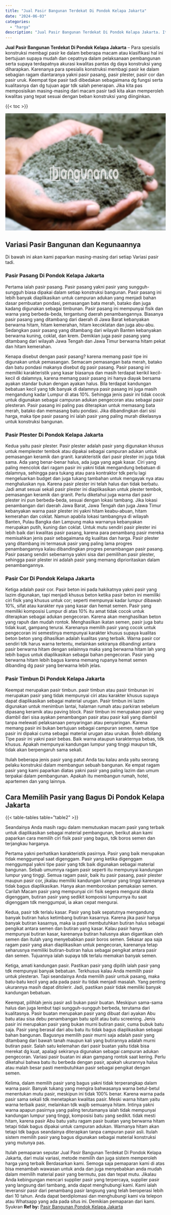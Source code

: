 ```yaml
---
title: "Jual Pasir Bangunan Terdekat Di Pondok Kelapa Jakarta"
date: "2024-06-03"
categories: 
  - "harga"
description: "Jual Pasir Bangunan Terdekat Di Pondok Kelapa Jakarta. Itulah pemaparan seputar Jual Pasir Bangunan Terdekat Di Pondok Kelapa Jakarta, dari mulai variasi, me..."
---
```


**Jual Pasir Bangunan Terdekat Di Pondok Kelapa Jakarta** – Para spesialis konstruksi membagi pasir ke dalam beberapa macam atau klasifikasi hal ini bertujuan supaya mudah dan cepatnya dalam pelaksanaan pembangunan serta supaya terdapatnya akurasi kwalitas pantas dg daya konstruksi yang diharapkan. Karenanya para spesialis konstruksi membagi pasir ke dalam sebagian ragam diantaranya yakni pasir pasang, pasir plester, pasir cor dan pasir uruk. Keempat tipe pasir tadi dibedakan sebagaimana dg fungsi serta kualitasnya dan dg tujuan agar tdk salah penerapan. Jika kita pas memposisikan masing-masing dari macam pasir tadi kita akan memperoleh kwalitas yang tepat sesuai dengan beban konstruksi yang diinginkan.

{{< toc >}}

![Jual Pasir Bangunan Terdekat Di Pondok Kelapa Jakarta](/images/jual-pasir-bangunan-49.png)

## Variasi Pasir Bangunan dan Kegunaannya

Di bawah ini akan kami paparkan masing-masing dari setiap Variasi pasir tadi.

### Pasir Pasang Di Pondok Kelapa Jakarta

Pertama ialah pasir pasang. Pasir pasang yakni pasir yang sungguh-sungguh biasa dipakai dalam setiap konstruksi bangunan. Pasir pasang ini lebih banyak diaplikasikan untuk campuran adukan yang menjadi bahan dasar pembuatan pondasi, pemasangan bata merah, batako dan juga kadang digunakan sebagai timbunan. Pasir pasang ini mempunyai fisik dan warna yang berbeda-beda, tergantung daerah penambangannya. Biasanya pasir pasang yang ditambang dari daerah di Jawa Barat kebanyakan berwarna hitam, hitam kemerahan, hitam kecoklatan dan juga abu-abu. Sedangkan pasir pasang yang ditambang dari wilayah Banten kebanyakan berwarna kuning, coklat, dan krem. Demikian juga pasir pasang yang ditambang dari wilayah Jawa Tengah dan Jawa Timur berwarna hitam pekat dan hitam kemerahan.

Kenapa disebut dengan pasir pasang? karena memang pasir tipe ini digunakan untuk pemasangan. Semacam pemasangan bata merah, batako dan batu pondasi makanya disebut dg pasir pasang. Pasir pasang ini memiliki karakteristik yang kasar biasanya dan masih terdapat kerikil kecil-kecil di dalamnya, karena memang pasir pasang ini hanya diayak bersama ayakan standar bukan dengan ayakan halus. Bila terdapat kandungan bebatuan kecil yang tdk banyak di dalamnya pasir pasang ini juga masih mengandung kadar Lumpur di atas 10%. Sehingga jenis pasir ini tidak cocok untuk digunakan sebagai campuran adukan pengecoran atau sebagai pasir plesteran. Pasir pasang ini paling pas diterapkan untuk memasang bata merah, batako dan memasang batu pondasi. Jika dibandingkan dari sisi harga, maka tipe pasir pasang ini ialah pasir yang paling murah dikelasnya untuk konstruksi bangunan.

### Pasir Plester Di Pondok Kelapa Jakarta

Kedua yaitu pasir plester. Pasir plester adalah pasir yang digunakan khusus untuk memplester tembok atau dipakai sebagai campuran adukan untuk pemasangan keramik dan granit. karakteristik dari pasir plester ini juga tidak sama. Ada yang benar-benar halus, ada juga yang agak kasar. Ciri yang paling mencolok dari ragam pasir ini yakni tidak mengandung bebatuan di dalamnya, sehingga para tukang atau para kontraktor tdk perlu lagi mengeluarkan budget dan juga tukang tambahan untuk mengayak nya atau menghaluskan nya. Karena pasir plester ini telah halus dan tidak berbatu. Jadi amat sesuai sekali pasir plester ini diaplikasikan untuk plester tembok, pemasangan keramik dan granit. Perlu diketahui juga warna dari pasir plester ini pun berbeda-beda, sesuai dengan lokasi tambang. Jika lokasi penambangan dari daerah Jawa Barat, Jawa Tengah dan juga Jawa Timur kebanyakan warna pasir plester ini yakni hitam keabu-abuan, hitam kemerahan dan coklat. Namun apabila lokasi tambangnya di wilayah Banten, Pulau Bangka dan Lampung maka warnanya kebanyakan merupakan putih, kuning dan coklat. Untuk mutu sendiri pasir plester ini lebih baik dari kwalitas pasir pasang, karena para penambang pasir mereka memisahkan jenis pasir sebagaimana dg kualitas dan harga. Pasir plester yang ditambang ini termasuk pasir yang paling lama progres penambangannya kalau dibandingkan progres penambangan pasir pasang. Pasir pasang sendiri sebenarnya yakni sisa dari pemilihan pasir plester, sehingga pasir plester ini adalah pasir yang memang diprioritaskan dalam penambangannya.

### Pasir Cor Di Pondok Kelapa Jakarta

Ketiga adalah pasir cor. Pasir beton ini pada hakikatnya yakni pasir yang lazim digunakan, tapi menjadi khusus beton ketika pasir beton ini memiliki ciri fisik yang khusus untuk cor; seperti mempunyai kadar lumpur dibawah 10%, sifat atau karakter nya yang kasar dan hemat semen. Pasir yang memiliki komposisi Lumpur di atas 10% itu amat tidak cocok untuk diterapkan sebagai adukan pengecoran. Karena akan menghasilkan beton yang rapuh dan mudah rontok. Menghasilkan ikatan semen, pasir juga batu tidak kuat, gampang terurai. Karenanya memilih pasir yang cocok untuk pengecoran ini semestinya mempunyai karakter khusus supaya kualitas beton beton yang dihasilkan adalah kualitas yang terbaik. Warna pasir cor sendiri tdk harus warna tertentu, melainkan sekiranya dibandingi antara pasir berwarna hitam dengan selainnya maka yang berwarna hitam lah yang lebih bagus untuk diaplikasikan sebagai bahan pengecoran. Pasir yang berwarna hitam lebih bagus karena memang rupanya hemat semen dibanding dg pasir yang berwarna lebih jelas.

### Pasir Timbun Di Pondok Kelapa Jakarta

Keempat merupakan pasir timbun. pasir timbun atau pasir timbunan ini merupakan pasir yang tidak mempunyai ciri atau karakter khusus supaya dapat diaplikasikan sebagai material urugan. Pasir timbun ini lazim digunakan untuk menimbun lantai, halaman rumah atau parkiran sebelum dipasang keramik atau paving block. Pasir timbun ini merupakan pasir yang diambil dari sisa ayakan penambangan pasir atau pasir kali yang diambil tanpa melewati pelaksanaan penyaringan atau penyaringan. Karena memang pasir ini bukan bertujuan sebagai campuran semen, namun tipe pasir ini dipakai cuma sebagai material urugan atau urukan. Boleh dibilang Tipe pasir ini yakni pasir bebas. Baik warna ataupun karakternya bebas, tdk khusus. Apakah mempunyai kandungan lumpur yang tinggi maupun tdk, tidak akan berpengaruh sama sekali.

Itulah beberapa jenis pasir yang patut Anda tau kalau anda yaitu seorang pelaku konstruksi dalam membangun sebuah bangunan. Ke empat ragam pasir yang kami paparkan diatas yakni pasir yang paling lazim dan umum terpakai dalam pembangunan. Apakah itu membangun rumah, hotel, apartemen dan yang lainnya.

## Cara Memilih Pasir yang Bagus Di Pondok Kelapa Jakarta

{{< table-tables table="table2" >}}

Seandainya Anda masih ragu dalam memutuskan macam pasir yang terbaik untuk diaplikasikan sebagai material pembangunan, berikut akan kami paparkan cara memilih ciri fisik pasir yang bagus, tdk boros semen dan terjangkau harganya.

Pertama yakni perhatikan karakteristik pasirnya. Pasir yang baik merupakan tidak menggumpal saat digenggam. Pasir yang ketika digenggam menggumpal yakni tipe pasir yang tdk baik digunakan sebagai material bangunan. Sebab umumnya ragam pasir seperti itu mempunyai kandungan lumpur yang tinggi. Semua ragam pasir, baik itu pasir pasang, pasir plester maupun pasir cor, jikalau memiliki kandungan lumpur yang tinggi karenanya tidak bagus diaplikasikan. Hanya akan memboroskan pemakaian semen. Carilah Macam pasir yang mempunyai ciri fisik segera mengurai dikala digenggam, butiran pasir yang sedikit komposisi lumpurnya itu saat digenggam tdk menggumpal, ia akan cepat mengurai.

Kedua, pasir tdk terlalu kasar. Pasir yang baik sepatutnya mengandung banyak butiran halus ketimbang butiran kasarnya. Karena jika pasir hanya banyak butiran kasarnya, maka ia pasti membutuhkan butiran halus sebagai pengikat antara semen dan butiran yang kasar. Kalau pasir hanya mempunyai butiran kasar, karenanya butiran halusnya akan digantikan oleh semen dan itulah yang menyebabkan pasir boros semen. Sekasar apa saja ragam pasir yang akan diaplikasikan untuk pengecoran, karenanya tetap seharusnya memiliki butiran-butiran halus sebagai pengikat antara pasir dan semen. Tujuannya ialah supaya tdk terlalu memakan banyak semen.

Ketiga, amati kandungan pasir. Pastikan pasir yang dipilih ialah pasir yang tdk mempunyai banyak bebatuan. Terkhusus kalau Anda memilih pasir untuk plesteran. Tapi seandainya Anda memilih pasir untuk pasang, maka batu-batu kecil yang ada pada pasir itu tidak menjadi masalah. Yang penting ukurannya masih dapat ditolerir. Jadi, pastikan pasir tidak memiliki banyak kandungan bebatuan.

Keempat, pilihlah jenis pasir asli bukan pasir buatan. Meskipun sama-sama halus dan juga lembut tapi sungguh-sungguh berbeda, terutama dari kualitasnya. Pasir buatan merupakan pasir yang dibuat dari ayakan Abu batu atau sisa debu penambangan batu split atau batu screening. Jenis pasir ini merupakan pasir yang bukan murni butiran pasir, cuma bubuk batu saja. Pasir yang berasal dari abu batu itu tidak bagus diaplikasikan sebagai bahan bangunan. Bagusnya memilih pasir murni saja adalah pasir yang ditambang dari bawah tanah maupun kali yang butirannya adalah murni butiran pasir. Salah satu kelemahan dari pasir buatan yaitu tidak bisa merekat dg kuat, apalagi sekiranya digunakan sebagai campuran adukan pengecoran. Variasi pasir buatan ini akan gampang rontok saat kering. Perlu diketahui bahwa batu itu berbeda dengan pasir, apakah ukurannya halus atau malah besar pasti membutuhkan pasir sebagai pengikat dengan semen.

Kelima, dalam memilih pasir yang bagus yakni tidak terperangkap dalam warna pasir. Banyak tukang yang mengira bahwasanya warna betul-betul menentukan mutu pasir, meskipun ini tidak 100% benar. Karena warna pada pasir sama sekali tdk menetapkan kwalitas pasir. Meski warna hitam yaitu warna terbaik pasir, melainkan tdk wajib semuanya hitam. Intinya yakni warna apapun pasirnya yang paling terutamanya ialah tidak mempunyai kandungan lumpur yang tinggi, komposisi batu yang sedikit. tidak mesti hitam, karena pasir Abu batu yaitu ragam pasir buatan yang berwarna hitam tetapi tidak bagus dipakai untuk campuran adukan. Warnanya hitam akan tetapi tdk bagus seandainya diterapkan tanpa campuran pasir asli. Itulah sistem memilih pasir yang bagus digunakan sebagai material konstruksi yang mutunya pas.

Itulah pemaparan seputar Jual Pasir Bangunan Terdekat Di Pondok Kelapa Jakarta, dari mulai variasi, metode memilih dan juga sistem memperoleh harga yang terbaik Berdasarkan kami. Semoga saja pemaparan kami di atas bisa menambah wawasan untuk anda dan juga menyebabkan anda mudah dalam memilih material pasir yang bermutu, pas dan tepat mutu. Jikalau Anda kebingungan mencari supplier pasir yang terpercaya, supplier pasir yang langsung dari tambang, anda dapat menghubungi kami. Kami ialah leveransir pasir dari penambang pasir langsung yang telah beroperasi lebih dari 10 tahun. Anda dapat berdiplomasi dan menghubungi kami via telepon atau Whatsapp yang ada pada situs ini. Demikian pemaparan dari kami. Syukran
**Ref by:** [Pasir Bangunan Pondok Kelapa Jakarta](https://id.wikipedia.org/wiki/Pasir)
